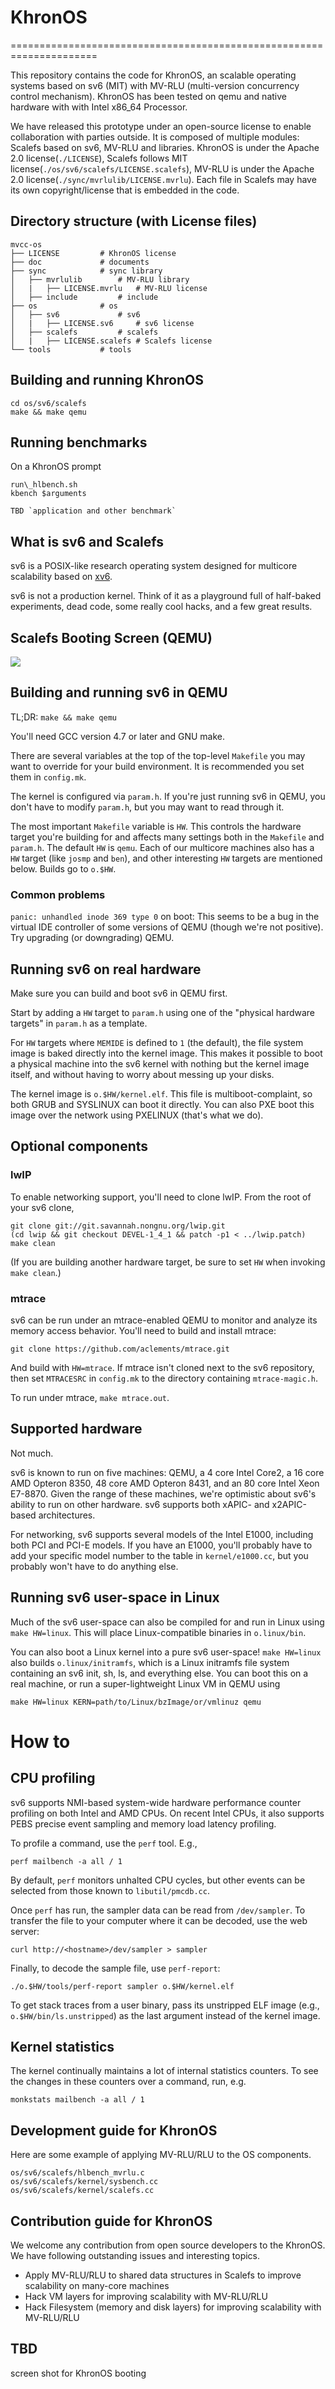# KhronOS
=====================================================================

This repository contains the code for KhronOS, an scalable
operating systems based on sv6 (MIT) with MV-RLU (multi-version concurrency control mechanism).
KhronOS has been tested on qemu and native hardware with with Intel x86\_64 Processor.

We have released this prototype under an open-source license to enable collaboration with parties outside. It is composed of multiple modules: Scalefs based on sv6, MV-RLU and libraries. KhronOS is under the Apache 2.0 license(```./LICENSE```), Scalefs follows MIT license(```./os/sv6/scalefs/LICENSE.scalefs```), MV-RLU is under the Apache 2.0 license(```./sync/mvrlulib/LICENSE.mvrlu```). Each file in Scalefs may have its own copyright/license that is embedded in the code.

## Directory structure (with License files)
```{.sh}
mvcc-os
├── LICENSE         # KhronOS license
├── doc             # documents
├── sync            # sync library
│   ├── mvrlulib      	# MV-RLU library
│   |   ├── LICENSE.mvrlu 	# MV-RLU license
│   ├── include         # include
├── os           	# os
│   ├── sv6         	# sv6
│   |   ├── LICENSE.sv6 	# sv6 license
│   ├── scalefs        	# scalefs
│   |   ├── LICENSE.scalefs	# Scalefs license
└── tools           # tools
```

Building and running KhronOS
--------------------------------
```{.sh}
cd os/sv6/scalefs
make && make qemu
```

Running benchmarks
--------------------------------
On a KhronOS prompt
```{.sh}
run\_hlbench.sh
kbench $arguments
```

```
TBD `application and other benchmark`
```

What is sv6 and Scalefs
--------------------------------
sv6 is a POSIX-like research operating system designed for multicore
scalability based on [xv6](http://pdos.csail.mit.edu/6.828/xv6).

sv6 is not a production kernel.  Think of it as a playground full of
half-baked experiments, dead code, some really cool hacks, and a few
great results.


Scalefs Booting Screen (QEMU)
------------------------
![](./doc/booting_screen.png) 


Building and running sv6 in QEMU
--------------------------------

TL;DR: `make && make qemu`

You'll need GCC version 4.7 or later and GNU make.

There are several variables at the top of the top-level `Makefile` you
may want to override for your build environment.  It is recommended
you set them in `config.mk`.

The kernel is configured via `param.h`.  If you're just running sv6 in
QEMU, you don't have to modify `param.h`, but you may want to read
through it.

The most important `Makefile` variable is `HW`.  This controls the
hardware target you're building for and affects many settings both in
the `Makefile` and `param.h`.  The default `HW` is `qemu`.  Each of
our multicore machines also has a `HW` target (like `josmp` and
`ben`), and other interesting `HW` targets are mentioned below.
Builds go to `o.$HW`.

### Common problems

`panic: unhandled inode 369 type 0` on boot: This seems to be a bug in
the virtual IDE controller of some versions of QEMU (though we're not
positive).  Try upgrading (or downgrading) QEMU.


Running sv6 on real hardware
----------------------------

Make sure you can build and boot sv6 in QEMU first.

Start by adding a `HW` target to `param.h` using one of the "physical
hardware targets" in `param.h` as a template.

For `HW` targets where `MEMIDE` is defined to `1` (the default), the
file system image is baked directly into the kernel image.  This makes
it possible to boot a physical machine into the sv6 kernel with
nothing but the kernel image itself, and without having to worry about
messing up your disks.

The kernel image is `o.$HW/kernel.elf`.  This file is
multiboot-complaint, so both GRUB and SYSLINUX can boot it directly.
You can also PXE boot this image over the network using PXELINUX
(that's what we do).


Optional components
-------------------

### lwIP

To enable networking support, you'll need to clone lwIP.  From the
root of your sv6 clone,

    git clone git://git.savannah.nongnu.org/lwip.git
    (cd lwip && git checkout DEVEL-1_4_1 && patch -p1 < ../lwip.patch)
    make clean

(If you are building another hardware target, be sure to set `HW` when
invoking `make clean`.)

### mtrace

sv6 can be run under an mtrace-enabled QEMU to monitor and analyze its
memory access behavior.  You'll need to build and install mtrace:

    git clone https://github.com/aclements/mtrace.git

And build with `HW=mtrace`.  If mtrace isn't cloned next to the sv6
repository, then set `MTRACESRC` in `config.mk` to the directory
containing `mtrace-magic.h`.

To run under mtrace, `make mtrace.out`.


Supported hardware
------------------

Not much.

sv6 is known to run on five machines: QEMU, a 4 core Intel Core2, a 16
core AMD Opteron 8350, 48 core AMD Opteron 8431, and an 80 core Intel
Xeon E7-8870.  Given the range of these machines, we're optimistic
about sv6's ability to run on other hardware.  sv6 supports both
xAPIC- and x2APIC-based architectures.

For networking, sv6 supports several models of the Intel E1000,
including both PCI and PCI-E models.  If you have an E1000, you'll
probably have to add your specific model number to the table in
`kernel/e1000.cc`, but you probably won't have to do anything else.


Running sv6 user-space in Linux
-------------------------------

Much of the sv6 user-space can also be compiled for and run in Linux
using `make HW=linux`.  This will place Linux-compatible binaries in
`o.linux/bin`.

You can also boot a Linux kernel into a pure sv6 user-space!  `make
HW=linux` also builds `o.linux/initramfs`, which is a Linux initramfs
file system containing an sv6 init, sh, ls, and everything else.  You
can boot this on a real machine, or run a super-lightweight Linux VM
in QEMU using

    make HW=linux KERN=path/to/Linux/bzImage/or/vmlinuz qemu


How to
======

CPU profiling
-------------

sv6 supports NMI-based system-wide hardware performance counter
profiling on both Intel and AMD CPUs.  On recent Intel CPUs, it also
supports PEBS precise event sampling and memory load latency
profiling.

To profile a command, use the `perf` tool.  E.g.,

    perf mailbench -a all / 1

By default, `perf` monitors unhalted CPU cycles, but other events can
be selected from those known to `libutil/pmcdb.cc`.

Once `perf` has run, the sampler data can be read from `/dev/sampler`.
To transfer the file to your computer where it can be decoded, use the
web server:

    curl http://<hostname>/dev/sampler > sampler

Finally, to decode the sample file, use `perf-report`:

    ./o.$HW/tools/perf-report sampler o.$HW/kernel.elf

To get stack traces from a user binary, pass its unstripped ELF image
(e.g., `o.$HW/bin/ls.unstripped`) as the last argument instead of the
kernel image.


Kernel statistics
-----------------

The kernel continually maintains a lot of internal statistics
counters.  To see the changes in these counters over a command, run,
e.g.

    monkstats mailbench -a all / 1


Development guide for KhronOS
------------------------------
Here are some example of applying MV-RLU/RLU to the OS components.
```{.sh}
os/sv6/scalefs/hlbench_mvrlu.c
os/sv6/scalefs/kernel/sysbench.cc
os/sv6/scalefs/kernel/scalefs.cc
```


Contribution guide for KhronOS
------------------------------
We welcome any contribution from open source developers to the KhronOS. We have following outstanding issues and interesting topics.
 - Apply MV-RLU/RLU to shared data structures in Scalefs to improve scalability on many-core machines 
 - Hack VM layers for improving scalability with MV-RLU/RLU 
 - Hack Filesystem (memory and disk layers) for improving scalability with MV-RLU/RLU

TBD
------------------------------
screen shot for KhronOS booting 
